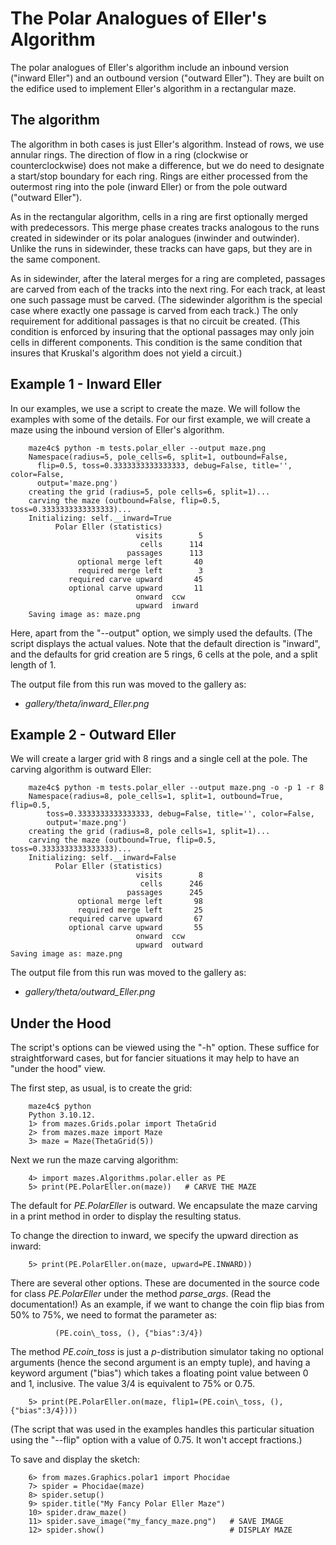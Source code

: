 # The Polar Analogues of Eller's Algorithm

The polar analogues of Eller's algorithm include an inbound version ("inward Eller") and an outbound version ("outward Eller").  They are built on the edifice used to implement Eller's algorithm in a rectangular maze.

## The algorithm

The algorithm in both cases is just Eller's algorithm.  Instead of rows, we use
annular rings.  The direction of flow in a ring (clockwise or counterclockwise) does not make a difference, but we do need to designate a start/stop boundary for each ring.  Rings are either processed from the outermost ring into the pole (inward Eller) or from the pole outward ("outward Eller").

As in the rectangular algorithm, cells in a ring are first optionally merged with predecessors.  This merge phase creates tracks analogous to the runs created in sidewinder or its polar analogues (inwinder and outwinder).  Unlike the runs in sidewinder, these tracks can have gaps, but they are in the same component.

As in sidewinder, after the lateral merges for a ring are completed, passages are carved from each of the tracks into the next ring.  For each track, at least one such passage must be carved.  (The sidewinder algorithm is the special case where exactly one passage is carved from each track.)  The only requirement for additional passages is that no circuit be created.  (This condition is enforced by insuring that the optional passages may only join cells in different components.  This condition is the same condition that insures that Kruskal's algorithm does not yield a circuit.)

## Example 1 - Inward Eller

In our examples, we use a script to create the maze.  We will follow the examples with some of the details.  For our first example, we will create
a maze using the inbound version of Eller's algorithm.

```
    maze4c$ python -m tests.polar_eller --output maze.png
    Namespace(radius=5, pole_cells=6, split=1, outbound=False,
      flip=0.5, toss=0.3333333333333333, debug=False, title='', color=False,
      output='maze.png')
    creating the grid (radius=5, pole cells=6, split=1)...
    carving the maze (outbound=False, flip=0.5, toss=0.3333333333333333)...
    Initializing: self.__inward=True
          Polar Eller (statistics)
                            visits        5
                             cells      114
                          passages      113
               optional merge left       40
               required merge left        3
             required carve upward       45
             optional carve upward       11
                            onward  ccw
                            upward  inward
    Saving image as: maze.png
```

Here, apart from the "--output" option, we simply used the defaults.  (The script displays the actual values.  Note that the default direction is "inward", and the defaults for grid creation are 5 rings, 6 cells at the pole, and a split length of 1.

The output file from this run was moved to the gallery as:

* *gallery/theta/inward\_Eller.png*

## Example 2 - Outward Eller

We will create a larger grid with 8 rings and a single cell at the pole.  The carving algorithm is outward Eller:

```
    maze4c$ python -m tests.polar_eller --output maze.png -o -p 1 -r 8
    Namespace(radius=8, pole_cells=1, split=1, outbound=True, flip=0.5,
        toss=0.3333333333333333, debug=False, title='', color=False,
        output='maze.png')
    creating the grid (radius=8, pole cells=1, split=1)...
    carving the maze (outbound=True, flip=0.5, toss=0.3333333333333333)...
    Initializing: self.__inward=False
          Polar Eller (statistics)
                            visits        8
                             cells      246
                          passages      245
               optional merge left       98
               required merge left       25
             required carve upward       67
             optional carve upward       55
                            onward  ccw
                            upward  outward
Saving image as: maze.png
```

The output file from this run was moved to the gallery as:

* *gallery/theta/outward\_Eller.png*

## Under the Hood

The script's options can be viewed using the "-h" option.  These suffice for straightforward cases, but for fancier situations it may help to have an "under the hood" view.

The first step, as usual, is to create the grid:
```
    maze4c$ python
    Python 3.10.12.
    1> from mazes.Grids.polar import ThetaGrid
    2> from mazes.maze import Maze
    3> maze = Maze(ThetaGrid(5))
```

Next we run the maze carving algorithm:
```
    4> import mazes.Algorithms.polar.eller as PE
    5> print(PE.PolarEller.on(maze))   # CARVE THE MAZE
```

The default for *PE.PolarEller* is outward.  We encapsulate the maze carving in a print method in order to display the resulting status.

To change the direction to inward, we specify the upward direction as inward:
```
    5> print(PE.PolarEller.on(maze, upward=PE.INWARD))
```

There are several other options.  These are documented in the source code for class *PE.PolarEller* under the method *parse\_args*.  (Read the documentation!)  As an example, if we want to change the coin flip bias from 50% to 75%, we need to format the parameter as:

```
          (PE.coin\_toss, (), {"bias":3/4})
```

The method *PE.coin\_toss* is just a *p*-distribution simulator taking no optional arguments (hence the second argument is an empty tuple), and having a keyword argument ("bias") which takes a floating point value between 0 and 1, inclusive.  The value 3/4 is equivalent to 75% or 0.75.
```
    5> print(PE.PolarEller.on(maze, flip1=(PE.coin\_toss, (), {"bias":3/4})))
```

(The script that was used in the examples handles this particular situation using the "--flip" option with a value of 0.75.  It won't accept fractions.)

To save and display the sketch:
```
    6> from mazes.Graphics.polar1 import Phocidae
    7> spider = Phocidae(maze)
    8> spider.setup()
    9> spider.title("My Fancy Polar Eller Maze")
    10> spider.draw_maze()
    11> spider.save_image("my_fancy_maze.png")   # SAVE IMAGE
    12> spider.show()                            # DISPLAY MAZE
```

